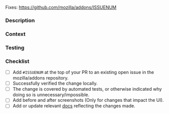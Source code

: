 Fixes: <https://github.com/mozilla/addons/ISSUENUM>

<!--
Thanks for opening a Pull Request (PR), here's a few guidelines as to what we need in your PR before we review it.
-->

### Description

<!--
Your PR will be squashed when merged so the 1st commit must contain a descriptive and concise summary of the change.
Additional details should be added in the description. If your change is simple enough to summarize in the commit, or
if it is not relevant for your PR, remove this section.
-->

### Context

<!--
Often a pull request contains changes that are not fully self explanatory. Maybe this PR is a part of a series,
or maybe it is a partial change now with a more ambitious plan for the future. Add this additional context here.
If it is not relevant for your PR, remove this section.
-->

### Testing

<!--
Your change must be related to an existing, open issue. This issue should contain testing instructions.
Often, the testing info in the issue is higher level, geared towards a user or QA experience.
Here you can provide information for a developer verifying this PR. Get technical.
If it is not relevant to your PR, remove this section.
-->

### Checklist

<!--
Here's a few guidelines as to what we need in your PR before we review it.
Please delete anything that isn't relevant to your patch.
-->

- [ ] Add `#ISSUENUM` at the top of your PR to an existing open issue in the mozilla/addons repository.
- [ ] Successfully verified the change locally.
- [ ] The change is covered by automated tests, or otherwise indicated why doing so is unnecessary/impossible.
- [ ] Add before and after screenshots (Only for changes that impact the UI).
- [ ] Add or update relevant [docs](../docs/) reflecting the changes made.
